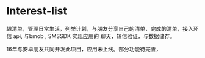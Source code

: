 # Interest-list
趣清单，管理日常生活，列举计划，与朋友分享自己的清单，完成的清单，接入环信 api, 与bmob , SMSSDK 实现应用的 聊天，短信验证，与数据储存。

16年与安卓朋友共同开发此项目，应用未上线。部分功能待完善，
